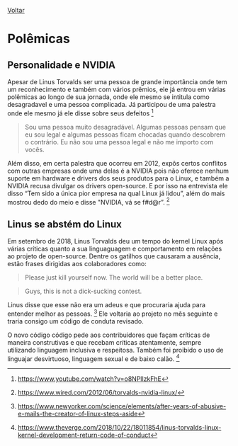 [Voltar](intro.md)

# Polêmicas

## Personalidade e NVIDIA

  Apesar de Linus Torvalds ser uma pessoa de grande importância onde tem um reconhecimento e também com vários prêmios, ele já entrou em várias polêmicas ao longo de sua jornada, onde ele mesmo se intitula como desagradavel e uma pessoa complicada.
   Já participou de uma palestra onde ele mesmo já ele disse sobre seus defeitos [^1]

>Sou uma pessoa muito desagradável. Algumas pessoas pensam que eu sou legal e algumas pessoas ficam chocadas quando descobrem o contrário. Eu não sou uma pessoa legal e não me importo com vocês.
   
   Além disso, em certa palestra que ocorreu em 2012, expôs certos conflitos com outras empresas onde uma delas é a NVIDIA pois não oferece nenhum suporte em hardware e drivers dos seus produtos para o Linux, e também a NVIDIA recusa divulgar os drivers open-source. E por isso na entrevista ele disso
“Tem sido a única pior empresa na qual Linux já lidou”, além do mais mostrou dedo do meio e disse "NVIDIA, vá se f#d@r”. [^2]

## Linus se abstém do Linux

Em setembro de 2018, Linus Torvalds deu um tempo do kernel Linux após várias críticas quanto a sua linguaguagem e comportamento em relações ao projeto de open-source. Dentre os gatilhos que causaram a ausência, estão frases dirigidas aos colaboradores como:

> Please just kill yourself now. The world will be a better place.

> Guys, this is not a dick-sucking contest.

Linus disse que esse não era um adeus e que procuraria ajuda para entender melhor as pessoas. [^3] Ele voltaria ao projeto no mês seguinte e traria consigo um código de conduta revisado.

O novo código código pede aos contribuidores que façam críticas de maneira construtivas e que recebam críticas atentamente, sempre utilizando linguagem inclusiva e respeitosa. Também foi proibido o uso de linguajar desvirtuoso, linguagem sexual e de baixo calão. [^4]

[^1]: https://www.youtube.com/watch?v=o8NPllzkFhE
[^2]: https://www.wired.com/2012/06/torvalds-nvidia-linux/
[^3]: https://www.newyorker.com/science/elements/after-years-of-abusive-e-mails-the-creator-of-linux-steps-aside
[^4]: https://www.theverge.com/2018/10/22/18011854/linus-torvalds-linux-kernel-development-return-code-of-conduct
